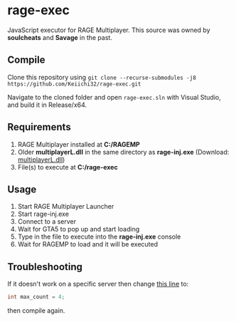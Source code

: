 # rage-exec

JavaScript executor for RAGE Multiplayer. This source was owned by **soulcheats** and **Savage** in the past.

## Compile

Clone this repository using `git clone --recurse-submodules -j8 https://github.com/Keiichi32/rage-exec.git`

Navigate to the cloned folder and open `rage-exec.sln` with Visual Studio, and build it in Release/x64.

## Requirements

1) RAGE Multiplayer installed at **C:/RAGEMP**
2) Older **multiplayerL.dll** in the same directory as **rage-inj.exe** (Download: [multiplayerL.dll](https://www.unknowncheats.me/forum/downloads.php?do=file&id=33827))
3) File(s) to execute at **C:/rage-exec**

## Usage

1) Start RAGE Multiplayer Launcher
2) Start rage-inj.exe
3) Connect to a server
4) Wait for GTA5 to pop up and start loading
5) Type in the file to execute into the **rage-inj.exe** console
6) Wait for RAGEMP to load and it will be executed

## Troubleshooting

If it doesn't work on a specific server then change [this line](https://github.com/Keiichi32/rage-exec/blob/9c2e0410f7449d70d9524c9e37f5126fe9e34e34/rage-exec/main.cpp#L22) to:
```cpp
int max_count = 4;
```
then compile again.
